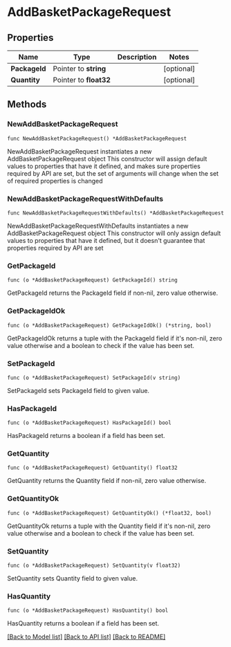 # AddBasketPackageRequest

## Properties

Name | Type | Description | Notes
------------ | ------------- | ------------- | -------------
**PackageId** | Pointer to **string** |  | [optional] 
**Quantity** | Pointer to **float32** |  | [optional] 

## Methods

### NewAddBasketPackageRequest

`func NewAddBasketPackageRequest() *AddBasketPackageRequest`

NewAddBasketPackageRequest instantiates a new AddBasketPackageRequest object
This constructor will assign default values to properties that have it defined,
and makes sure properties required by API are set, but the set of arguments
will change when the set of required properties is changed

### NewAddBasketPackageRequestWithDefaults

`func NewAddBasketPackageRequestWithDefaults() *AddBasketPackageRequest`

NewAddBasketPackageRequestWithDefaults instantiates a new AddBasketPackageRequest object
This constructor will only assign default values to properties that have it defined,
but it doesn't guarantee that properties required by API are set

### GetPackageId

`func (o *AddBasketPackageRequest) GetPackageId() string`

GetPackageId returns the PackageId field if non-nil, zero value otherwise.

### GetPackageIdOk

`func (o *AddBasketPackageRequest) GetPackageIdOk() (*string, bool)`

GetPackageIdOk returns a tuple with the PackageId field if it's non-nil, zero value otherwise
and a boolean to check if the value has been set.

### SetPackageId

`func (o *AddBasketPackageRequest) SetPackageId(v string)`

SetPackageId sets PackageId field to given value.

### HasPackageId

`func (o *AddBasketPackageRequest) HasPackageId() bool`

HasPackageId returns a boolean if a field has been set.

### GetQuantity

`func (o *AddBasketPackageRequest) GetQuantity() float32`

GetQuantity returns the Quantity field if non-nil, zero value otherwise.

### GetQuantityOk

`func (o *AddBasketPackageRequest) GetQuantityOk() (*float32, bool)`

GetQuantityOk returns a tuple with the Quantity field if it's non-nil, zero value otherwise
and a boolean to check if the value has been set.

### SetQuantity

`func (o *AddBasketPackageRequest) SetQuantity(v float32)`

SetQuantity sets Quantity field to given value.

### HasQuantity

`func (o *AddBasketPackageRequest) HasQuantity() bool`

HasQuantity returns a boolean if a field has been set.


[[Back to Model list]](../README.md#documentation-for-models) [[Back to API list]](../README.md#documentation-for-api-endpoints) [[Back to README]](../README.md)



